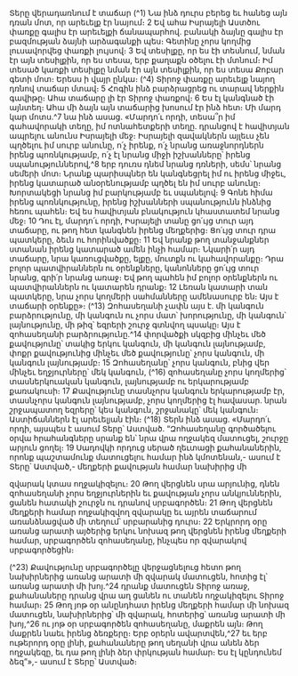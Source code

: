 
Տերը վերադառնում է տաճար
(^1) Նա ինձ դուրս բերեց եւ հանեց այն դռան մոտ, որ արեւելք էր նայում։ 2 Եվ ահա Իսրայելի Աստծու փառքը գալիս էր
արեւելքի ճանապարհով. բանակի ձայնը գալիս էր բազմության ձայնի արձագանքի պես։ Գետինը չորս կողմից
լուսավորվեց փառքի լույսով։ 3 Եվ տեսիլքը, որ ես էի տեսնում, նման էր այն տեսիլքին, որ ես տեսա, երբ քաղաքն օծելու
էի մտնում։ Իմ տեսած կառքի տեսիլքը նման էր այն տեսիլքին, որ ես տեսա Քոբար գետի մոտ։ Երեսս ի վայր ընկա։
(^4) Տիրոջ փառքը արեւելք նայող դռնով տաճար մտավ։ 5 Հոգին ինձ բարձրացրեց ու տարավ ներքին գավիթը։ Ահա
տաճարը լի էր Տիրոջ փառքով։ 6 Ես էլ կանգնած էի այնտեղ։ Ահա մի ձայն այն տաճարից խոսում էր ինձ հետ։ Մի մարդ
կար մոտս.^7 նա ինձ ասաց. «Մարդո՛ւ որդի, տեսա՞ր իմ գահավորակի տեղը, իմ ոտնահետքերի տեղը. դրանցով է
հավիտյան ապրելու անունս Իսրայելի մեջ։ Իսրայելի զավակներն այլեւս չեն պղծելու իմ սուրբ անունը, ո՛չ իրենք, ո՛չ
նրանց առաջնորդներն իրենց պոռնկությամբ, ո՛չ էլ նրանց միջի իշխանները՝ իրենց սպանություններով,^8 երբ դուռս դնեմ
նրանց դռների, սեմս՝ նրանց սեմերի մոտ։ Նրանք պարիսպներ են կանգնեցրել իմ ու իրենց միջեւ, իրենց կատարած
անօրենությամբ պղծել են իմ սուրբ անունը։ Խորտակեցի նրանց իմ բարկությամբ եւ սպանելով։ 9 Գոնե հիմա իրենց
պոռնկությունը, իրենց իշխանների սպանությունն ինձնից հեռու պահեն։ Եվ ես հավիտյան բնակություն կհաստատեմ
նրանց մեջ։ 10 Դու էլ, մարդո՛ւ որդի, Իսրայելի տանը ցո՛ւյց տուր այդ տաճարը, ու թող հետ կանգնեն իրենց մեղքերից։
Ցո՛ւյց տուր դրա պատկերը, ձեւն ու հորինվածքը։ 11 Եվ նրանք թող տանջանքներ ստանան իրենց կատարած ամեն ինչի
համար։ Նկարի՛ր այդ տաճարը, նրա կառուցվածքը, ելքը, մուտքն ու կահավորանքը։ Դրա բոլոր պատվիրաններն ու
օրենքները, կանոնները ցո՛ւյց տուր նրանց, գրի՛ր նրանց առաջ։ Եվ թող պահեն իմ բոլոր օրենքներն ու պատվիրաններն
ու կատարեն դրանք։ 12 Լեռան կատարի տան պատկերը, նրա չորս կողմերի սահմանները ամենասուրբ են։ Այս է
տաճարի օրենքը»։
(^13) Զոհասեղանի չափն այս է. մի կանգուն բարձրությունը, մի կանգուն ու չորս մատ՝ խորությունը, մի կանգուն՝
լայնությունը, մի թիզ՝ եզրերի շուրջ գտնվող պսակը։ Այս է զոհասեղանի բարձրությունը.^14 փորվածքի սկզբից մինչեւ մեծ
քավությունը՝ տակից երկու կանգուն, մի կանգուն լայնությամբ, փոքր քավությունից մինչեւ մեծ քավությունը՝ չորս
կանգուն, մի կանգուն լայնությամբ։ 15 Զոհասեղանը՝ չորս կանգուն, բնից վեր մինչեւ եղջյուրները՝ մեկ կանգուն,
(^16) զոհասեղանը չորս կողմերից՝ տասներկուական կանգուն, լայնությամբ ու երկարությամբ քառակուսի։ 17 Քավությունը
տասնչորս կանգուն երկարությամբ էր, տասնչորս կանգուն լայնությամբ, չորս կողմերից էլ հավասար. նրան
շրջապատող եզրերը՝ կես կանգուն, շրջանակը՝ մեկ կանգուն։ Աստիճաններն էլ արեւելյան էին։
(^18) Տերն ինձ ասաց. «Մարդո՛ւ որդի, այսպես է ասում Տերը՝ Աստված. “Զոհասեղանը գործածելու օրվա հրահանգները
սրանք են՝ նրա վրա ողջակեզ մատուցել, շուրջը արյուն ցողել։ 19 Սադովկի որդուց սերած ղեւտացի քահանաներին, որոնք
պաշտամունք մատուցելու համար ինձ կմոտենան,- ասում է Տերը՝ Աստված,- մեղքերի քավության համար նախիրից մի


զվարակ կտաս ողջակիզելու։ 20 Թող վերցնեն սրա արյունից, դնեն զոհասեղանի չորս եղջյուրներին եւ քավության չորս
անկյուններին, ցանեն հատակի շուրջն ու դրանով սրբագործեն։ 21 Թող վերցնեն մեղքերի համար ողջակիզվող զվարակը
եւ այրեն տաճարում առանձնացված մի տեղում՝ սրբարանից դուրս։ 22 Երկրորդ օրը առանց արատի այծերից երկու
նոխազ թող վերցնեն իրենց մեղքերի համար, սրբագործեն զոհասեղանը, ինչպես որ զվարակով սրբագործեցին։

(^23) Քավությունը սրբագործելը վերջացնելուց հետո թող նախիրներից առանց արատի մի զվարակ մատուցեն, հոտից էլ՝
առանց արատի մի խոյ.^24 դրանք մատուցեն Տիրոջ առաջ, քահանաները դրանց վրա աղ ցանեն ու տանեն ողջակիզելու
Տիրոջ համար։ 25 Թող յոթ օր անընդհատ իրենց մեղքերի համար մի նոխազ մատուցեն, նախիրներից՝ մի զվարակ,
հոտերից՝ առանց արատի մի խոյ,^26 ու յոթ օր սրբագործեն զոհասեղանը, մաքրեն այն։ Թող մաքրեն նաեւ իրենց ձեռքերը։
Երբ օրերն ավարտվեն,^27 եւ երբ ութերորդ օրը լինի, քահանաները թող սեղանի վրա անեն ձեր ողջակեզը, եւ դա թող լինի
ձեր փրկության համար։ Ես էլ կընդունեմ ձեզ”»,- ասում է Տերը՝ Աստված։

